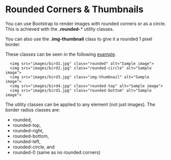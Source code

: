 
# Rounded Corners & Thumbnails

You can use Bootstrap to render images with rounded corners or as a circle. This is achieved with the **.rounded-*** utility classes.

You can also use the **.img-thumbnail** class to give it a rounded 1 pixel border.

These classes can be seen in the following <a href="archives/Class Htmls/ex2.html" target = "_blank">example</a>.

~~~
  <img src="images/bird1.jpg" class="rounded" alt="Sample image">
  <img src="images/bird2.jpg" class="rounded-circle" alt="Sample image">
  <img src="images/bird3.jpg" class="img-thumbnail" alt="Sample image">
  <img src="images/bird4.jpg" class="rounded-top" alt="Sample image">
  <img src="images/bird1.jpg" class="rounded-bottom" alt="Sample image">
~~~

The utility classes can be applied to any element (not just images). The border radius classes are:

- rounded,
- rounded-top,
- rounded-right,
- rounded-bottom,
- rounded-left,
- rounded-circle, and
- rounded-0 (same as no rounded corners)